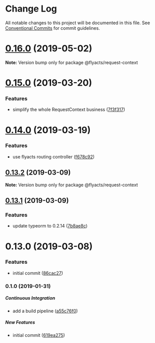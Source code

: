 # Change Log

All notable changes to this project will be documented in this file.
See [Conventional Commits](https://conventionalcommits.org) for commit guidelines.

# [0.16.0](https://github.com/flyacts/request-context/compare/v0.15.5...v0.16.0) (2019-05-02)

**Note:** Version bump only for package @flyacts/request-context





# [0.15.0](https://github.com/flyacts/request-context/compare/v0.14.0...v0.15.0) (2019-03-20)


### Features

* simplify the whole RequestContext business ([7f3f317](https://github.com/flyacts/request-context/commit/7f3f317))





# [0.14.0](https://github.com/flyacts/request-context/compare/v0.13.3...v0.14.0) (2019-03-19)


### Features

* use flyacts routing controller ([f678c92](https://github.com/flyacts/request-context/commit/f678c92))





## [0.13.2](https://github.com/flyacts/request-context/compare/v0.13.1...v0.13.2) (2019-03-09)

**Note:** Version bump only for package @flyacts/request-context





## [0.13.1](https://github.com/flyacts/request-context/compare/v0.13.0...v0.13.1) (2019-03-09)


### Features

* update typeorm to 0.2.14 ([7b8ae8c](https://github.com/flyacts/request-context/commit/7b8ae8c))





# 0.13.0 (2019-03-08)


### Features

* initial commit ([86cac27](https://github.com/flyacts/request-context/commit/86cac27))





### 0.1.0 (2019-01-31)

##### Continuous Integration

*  add a build pipeline ([a55c76f0](https://github.com/flyacts/request-context/commit/a55c76f0105a8542205e25dca899e4e20069b0be))

##### New Features

*  initial commit ([619ea275](https://github.com/flyacts/request-context/commit/619ea2752ad72230903e4c52f5e613adcbf1bf71))
